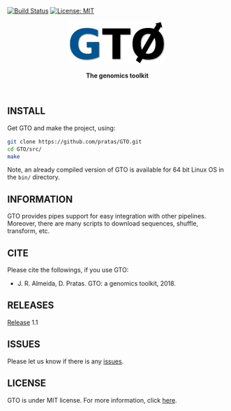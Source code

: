 [![Build Status](https://travis-ci.org/pratas/GTO.svg?branch=master)](https://travis-ci.org/pratas/GTO)
[![License: MIT](https://img.shields.io/github/license/mashape/apistatus.svg)](LICENSE)

<p align="center"><img src="imgs/logo.png"
alt="GTO" height="100" border="0" /></p>

<p align="center"><b>The genomics toolkit</b></p>
<br>

## INSTALL
Get GTO and make the project, using:
```bash
git clone https://github.com/pratas/GTO.git
cd GTO/src/
make
```
Note, an already compiled version of GTO is available for 64 bit Linux OS in
the `bin/` directory.


## INFORMATION

GTO provides pipes support for easy integration with other pipelines.
Moreover, there are many scripts to download sequences, shuffle, transform, etc.

## CITE
Please cite the followings, if you use GTO:
* J. R. Almeida, D. Pratas. GTO: a genomics toolkit, 2018.


## RELEASES
[Release](https://github.com/pratas/GTO/releases) 1.1


## ISSUES
Please let us know if there is any
[issues](https://github.com/pratas/GTO/issues).


## LICENSE
GTO is under MIT license. For more information, click
[here](https://opensource.org/licenses/MIT).



